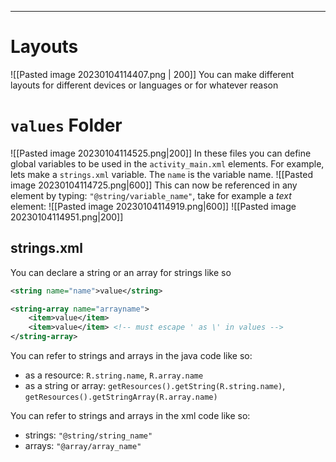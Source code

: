 

---
# Layouts
![[Pasted image 20230104114407.png | 200]]
You can make different layouts for different devices or languages or for whatever reason

# `values` Folder
![[Pasted image 20230104114525.png|200]]
In these files you can define global variables to be used in the `activity_main.xml` elements.
For example, lets make a `strings.xml` variable. The `name` is the variable name.
![[Pasted image 20230104114725.png|600]]
This can now be referenced in any element by typing: `"@string/variable_name"`, take for example a _text_ element:
![[Pasted image 20230104114919.png|600]]
![[Pasted image 20230104114951.png|200]]

## strings.xml
You can declare a string or an array for strings like so
```xml
<string name="name">value</string>

<string-array name="arrayname">
	<item>value</item>
	<item>value</item> <!-- must escape ' as \' in values -->
</string-array>
```

You can refer to strings and arrays in the java code like so:
- as a resource: `R.string.name`, `R.array.name`
- as a string or array: `getResources().getString(R.string.name)`, `getResources().getStringArray(R.array.name)`

You can refer to strings and arrays in the xml code like so:
- strings: `"@string/string_name"`
- arrays: `"@array/array_name"`